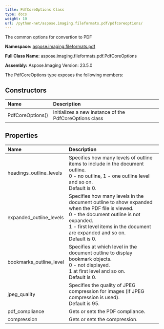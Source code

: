```yaml
---
title: PdfCoreOptions Class
type: docs
weight: 10
url: /python-net/aspose.imaging.fileformats.pdf/pdfcoreoptions/
---
```


The common options for convertion to PDF

**Namespace:** [aspose.imaging.fileformats.pdf](/imaging/python-net/aspose.imaging.fileformats.pdf/)

**Full Class Name:** aspose.imaging.fileformats.pdf.PdfCoreOptions

**Assembly:**  Aspose.Imaging Version: 23.5.0

The PdfCoreOptions type exposes the following members:
## **Constructors**
|**Name**|**Description**|
| :- | :- |
|PdfCoreOptions()|Initializes a new instance of the PdfCoreOptions class|
## **Properties**
|**Name**|**Description**|
| :- | :- |
|headings_outline_levels|Specifies how many levels of outline items to include in the document outline.<br/>            0 - no outline, 1 - one outline level and so on.<br/>            Default is 0.|
|expanded_outline_levels|Specifies how many levels in the document outline to show expanded when the PDF file is viewed.<br/>            0 - the document outline is not expanded.<br/>            1 - first level items in the document are expanded and so on.<br/>            Default is 0.|
|bookmarks_outline_level|Specifies at which level in the document outline to display bookmark objects.<br/>            0 - not displayed.<br/>            1 at first level and so on.<br/>            Default is 0.|
|jpeg_quality|Specifies the quality of JPEG compression for images (if JPEG compression is used).<br/>            Default is 95.|
|pdf_compliance|Gets or sets the PDF compliance.|
|compression|Gets or sets the compression.|
